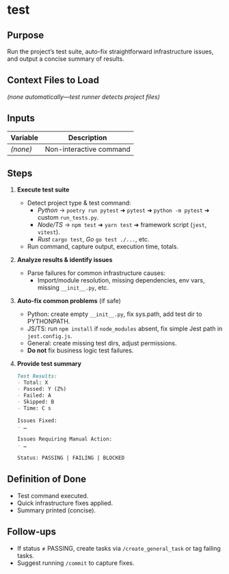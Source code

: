 # test

## Purpose
Run the project’s test suite, auto-fix straightforward infrastructure issues, and output a concise summary of results.

## Context Files to Load
*(none automatically—test runner detects project files)*

## Inputs
| Variable | Description            |
|----------|------------------------|
| *(none)* | Non-interactive command |

## Steps
1. **Execute test suite**
   - Detect project type & test command:
     - *Python* → `poetry run pytest` ➜ `pytest` ➜ `python -m pytest` ➜ custom `run_tests.py`.
     - *Node/TS* → `npm test` ➜ `yarn test` ➜ framework script (`jest`, `vitest`).
     - *Rust* `cargo test`, *Go* `go test ./...`, etc.
   - Run command, capture output, execution time, totals.

2. **Analyze results & identify issues**
   - Parse failures for common infrastructure causes:
     - Import/module resolution, missing dependencies, env vars, missing `__init__.py`, etc.

3. **Auto-fix common problems** (if safe)
   - Python: create empty `__init__.py`, fix sys.path, add test dir to PYTHONPATH.
   - JS/TS: run `npm install` if `node_modules` absent, fix simple Jest path in `jest.config.js`.
   - General: create missing test dirs, adjust permissions.
   - **Do not** fix business logic test failures.

4. **Provide test summary**
   ```markdown
   Test Results:
   - Total: X
   - Passed: Y (Z%)
   - Failed: A
   - Skipped: B
   - Time: C s

   Issues Fixed:
   - …

   Issues Requiring Manual Action:
   - …

   Status: PASSING | FAILING | BLOCKED
   ```

## Definition of Done
- Test command executed.
- Quick infrastructure fixes applied.
- Summary printed (concise).

## Follow-ups
- If status ≠ PASSING, create tasks via `/create_general_task` or tag failing tasks.
- Suggest running `/commit` to capture fixes.
